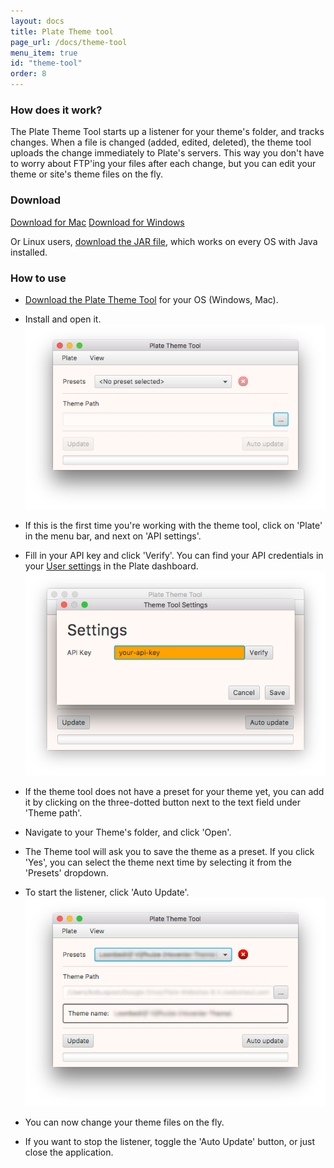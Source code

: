 ```yaml
---
layout: docs
title: Plate Theme tool
page_url: /docs/theme-tool
menu_item: true
id: "theme-tool"
order: 8
---
```

### How does it work?
The Plate Theme Tool starts up a listener for your theme's folder, and tracks changes. When a file is changed (added, edited, deleted), the theme tool uploads the change immediately to Plate's servers. This way you don't have to worry about FTP'ing your files after each change, but you can edit your theme or site's theme files on the fly.

### Download
<a href="https://bit.ly/plate-theme-tool-mac" class="btn btn-primary btn-lg"><i class="fa fa-fw fa-apple"></i> Download for Mac</a>
<a href="https://bit.ly/plate-theme-tool-win" class="btn btn-primary btn-lg"><i class="fa fa-fw fa-windows"></i> Download for Windows</a>

Or Linux users, [download the JAR file](https://bit.ly/plate-theme-tool-jar), which works on every OS with Java installed.

### How to use
- [Download the Plate Theme Tool](#download) for your OS (Windows, Mac).
- Install and open it.  
![Theme tool](/assets/img/theme-tool-1.png)
- If this is the first time you're working with the theme tool, click on 'Plate' in the menu bar, and next on 'API settings'.
- Fill in your API key and click 'Verify'. You can find your API credentials in your [User settings](https://www.startwithplate.com/dashboard/users/edit) in the Plate dashboard.  
![Theme tool](/assets/img/theme-tool-2.png)

- If the theme tool does not have a preset for your theme yet, you can add it by clicking on the three-dotted button next to the text field under 'Theme path'.
- Navigate to your Theme's folder, and click 'Open'.
- The Theme tool will ask you to save the theme as a preset. If you click 'Yes', you can select the theme next time by selecting it from the 'Presets' dropdown.
- To start the listener, click 'Auto Update'.  
![Theme tool](/assets/img/theme-tool-3.png)
- You can now change your theme files on the fly.
- If you want to stop the listener, toggle the 'Auto Update' button, or just close the application.
